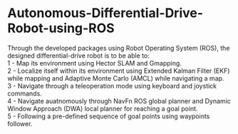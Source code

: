 # Autonomous-Differential-Drive-Robot-using-ROS
Through the developed packages using Robot Operating System (ROS), the designed differential-drive robot is to be able to: <br/> 
1 - Map its environment using Hector SLAM and Gmapping. <br/> 
2 - Localize itself within its environment using Extended Kalman Filter (EKF) while mapping and Adaptive Monte Carlo (AMCL) while navigating a map. <br/> 
3 - Navigate through a teleoperation mode using keyboard and joystick commands. <br/> 
4 - Navigate auatnomously through NavFn ROS global planner and Dynamic Window Approach (DWA) local planner for reaching a goal point. <br/> 
5 - Following a pre-defined sequence of goal points using waypoints follower. <br/> 
